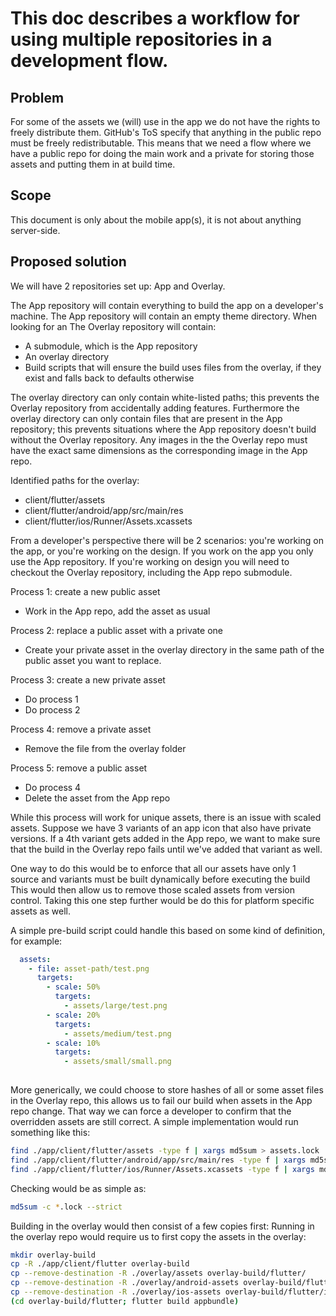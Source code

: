 # This doc describes a workflow for using multiple repositories in a development flow.

## Problem
For some of the assets we (will) use in the app we do not have the rights to freely distribute them. GitHub's ToS specify that anything in the public repo must be freely redistributable.
This means that we need a flow where we have a public repo for doing the main work and a private for storing those assets and putting them in at build time.

## Scope
This document is only about the mobile app(s), it is not about anything server-side.

## Proposed solution
We will have 2 repositories set up: App and Overlay.

The App repository will contain everything to build the app on a developer's machine.
The App repository will contain an empty theme directory. When looking for an 
The Overlay repository will contain:
  - A submodule, which is the App repository
  - An overlay directory
  - Build scripts that will ensure the build uses files from the overlay, if they exist and falls back to defaults otherwise

The overlay directory can only contain white-listed paths; this prevents the Overlay repository from accidentally adding features. 
Furthermore the overlay directory can only contain files that are present in the App repository; this prevents situations where the App repository doesn't build without the Overlay repository.
Any images in the the Overlay repo must have the exact same dimensions as the corresponding image in the App repo.

Identified paths for the overlay:
  - client/flutter/assets
  - client/flutter/android/app/src/main/res
  - client/flutter/ios/Runner/Assets.xcassets

From a developer's perspective there will be 2 scenarios: you're working on the app, or you're working on the design.
If you work on the app you only use the App repository.
If you're working on design you will need to checkout the Overlay repository, including the App repo submodule.

Process 1: create a new public asset
- Work in the App repo, add the asset as usual

Process 2: replace a public asset with a private one
- Create your private asset in the overlay directory in the same path of the public asset you want to replace.

Process 3: create a new private asset
- Do process 1
- Do process 2

Process 4: remove a private asset
- Remove the file from the overlay folder

Process 5: remove a public asset
- Do process 4
- Delete the asset from the App repo


While this process will work for unique assets, there is an issue with scaled assets. Suppose we have 3 variants of an app icon that also have private versions.
If a 4th variant gets added in the App repo, we want to make sure that the build in the Overlay repo fails until we've added that variant as well.

One way to do this would be to enforce that all our assets have only 1 source and variants must be built dynamically before executing the build
This would then allow us to remove those scaled assets from version control. Taking this one step further would be do this for platform specific assets as well.

A simple pre-build script could handle this based on some kind of definition, for example:
```yaml
  assets:
    - file: asset-path/test.png
      targets:
        - scale: 50%
          targets: 
            - assets/large/test.png
        - scale: 20%
          targets: 
            - assets/medium/test.png
        - scale: 10%
          targets: 
            - assets/small/small.png
        
````

More generically, we could choose to store hashes of all or some asset files in the Overlay repo, this allows us to fail our build when assets in the App repo change. That way
we can force a developer to confirm that the overridden assets are still correct.
A simple implementation would run something like this:

```bash
find ./app/client/flutter/assets -type f | xargs md5sum > assets.lock
find ./app/client/flutter/android/app/src/main/res -type f | xargs md5sum > android-assets.lock
find ./app/client/flutter/ios/Runner/Assets.xcassets -type f | xargs md5sum > ios-assets.lock 
```

Checking would be as simple as:
```bash
md5sum -c *.lock --strict
```

Building in the overlay would then consist of a few copies first:
Running in the overlay repo would require us to first copy the assets in the overlay:
```bash
mkdir overlay-build
cp -R ./app/client/flutter overlay-build
cp --remove-destination -R ./overlay/assets overlay-build/flutter/
cp --remove-destination -R ./overlay/android-assets overlay-build/flutter/android/app/src/main/res
cp --remove-destination -R ./overlay/ios-assets overlay-build/flutter/ios/Runner/Assets.xcassets
(cd overlay-build/flutter; flutter build appbundle) 
```
